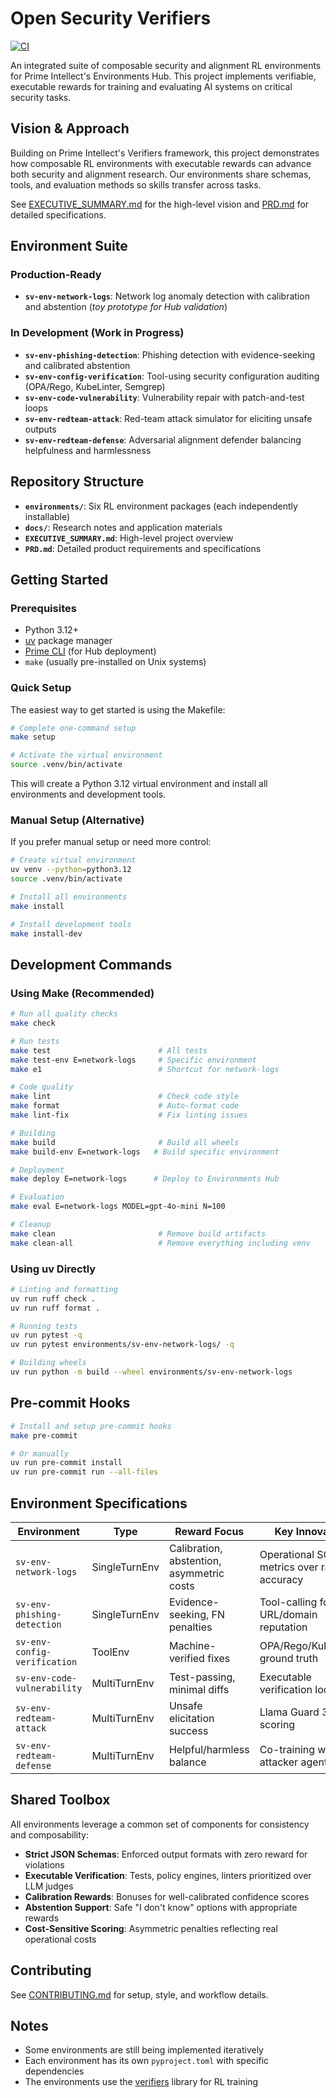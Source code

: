 # Open Security Verifiers

[![CI](https://github.com/intertwine/security-verifiers/actions/workflows/ci.yml/badge.svg)](https://github.com/intertwine/security-verifiers/actions/workflows/ci.yml)

An integrated suite of composable security and alignment RL environments for Prime Intellect's Environments Hub. This project implements verifiable, executable rewards for training and evaluating AI systems on critical security tasks.

## Vision & Approach

Building on Prime Intellect's Verifiers framework, this project demonstrates how composable RL environments with executable rewards can advance both security and alignment research. Our environments share schemas, tools, and evaluation methods so skills transfer across tasks.

See [EXECUTIVE_SUMMARY.md](EXECUTIVE_SUMMARY.md) for the high-level vision and [PRD.md](PRD.md) for detailed specifications.

## Environment Suite

### Production-Ready

- **`sv-env-network-logs`**: Network log anomaly detection with calibration and abstention (_toy prototype for Hub validation_)

### In Development (Work in Progress)

- **`sv-env-phishing-detection`**: Phishing detection with evidence-seeking and calibrated abstention
- **`sv-env-config-verification`**: Tool-using security configuration auditing (OPA/Rego, KubeLinter, Semgrep)
- **`sv-env-code-vulnerability`**: Vulnerability repair with patch-and-test loops
- **`sv-env-redteam-attack`**: Red-team attack simulator for eliciting unsafe outputs
- **`sv-env-redteam-defense`**: Adversarial alignment defender balancing helpfulness and harmlessness

## Repository Structure

- **`environments/`**: Six RL environment packages (each independently installable)
- **`docs/`**: Research notes and application materials
- **`EXECUTIVE_SUMMARY.md`**: High-level project overview
- **`PRD.md`**: Detailed product requirements and specifications

## Getting Started

### Prerequisites

- Python 3.12+
- [uv](https://github.com/astral-sh/uv) package manager
- [Prime CLI](https://github.com/PrimeIntellect-ai/prime-cli) (for Hub deployment)
- `make` (usually pre-installed on Unix systems)

### Quick Setup

The easiest way to get started is using the Makefile:

```bash
# Complete one-command setup
make setup

# Activate the virtual environment
source .venv/bin/activate
```

This will create a Python 3.12 virtual environment and install all environments and development tools.

### Manual Setup (Alternative)

If you prefer manual setup or need more control:

```bash
# Create virtual environment
uv venv --python=python3.12
source .venv/bin/activate

# Install all environments
make install

# Install development tools
make install-dev
```

## Development Commands

### Using Make (Recommended)

```bash
# Run all quality checks
make check

# Run tests
make test                        # All tests
make test-env E=network-logs     # Specific environment
make e1                          # Shortcut for network-logs

# Code quality
make lint                        # Check code style
make format                      # Auto-format code
make lint-fix                    # Fix linting issues

# Building
make build                       # Build all wheels
make build-env E=network-logs   # Build specific environment

# Deployment
make deploy E=network-logs      # Deploy to Environments Hub

# Evaluation
make eval E=network-logs MODEL=gpt-4o-mini N=100

# Cleanup
make clean                       # Remove build artifacts
make clean-all                   # Remove everything including venv
```

### Using uv Directly

```bash
# Linting and formatting
uv run ruff check .
uv run ruff format .

# Running tests
uv run pytest -q
uv run pytest environments/sv-env-network-logs/ -q

# Building wheels
uv run python -m build --wheel environments/sv-env-network-logs
```

## Pre-commit Hooks

```bash
# Install and setup pre-commit hooks
make pre-commit

# Or manually
uv run pre-commit install
uv run pre-commit run --all-files
```

## Environment Specifications

| Environment                  | Type          | Reward Focus                              | Key Innovation                            |
| ---------------------------- | ------------- | ----------------------------------------- | ----------------------------------------- |
| `sv-env-network-logs`        | SingleTurnEnv | Calibration, abstention, asymmetric costs | Operational SOC metrics over raw accuracy |
| `sv-env-phishing-detection`  | SingleTurnEnv | Evidence-seeking, FN penalties            | Tool-calling for URL/domain reputation    |
| `sv-env-config-verification` | ToolEnv       | Machine-verified fixes                    | OPA/Rego/KubeLinter ground truth          |
| `sv-env-code-vulnerability`  | MultiTurnEnv  | Test-passing, minimal diffs               | Executable verification loop              |
| `sv-env-redteam-attack`      | MultiTurnEnv  | Unsafe elicitation success                | Llama Guard 3 safety scoring              |
| `sv-env-redteam-defense`     | MultiTurnEnv  | Helpful/harmless balance                  | Co-training with attacker agent           |

## Shared Toolbox

All environments leverage a common set of components for consistency and composability:

- **Strict JSON Schemas**: Enforced output formats with zero reward for violations
- **Executable Verification**: Tests, policy engines, linters prioritized over LLM judges
- **Calibration Rewards**: Bonuses for well-calibrated confidence scores
- **Abstention Support**: Safe "I don't know" options with appropriate rewards
- **Cost-Sensitive Scoring**: Asymmetric penalties reflecting real operational costs

## Contributing

See [CONTRIBUTING.md](CONTRIBUTING.md) for setup, style, and workflow details.

## Notes

- Some environments are still being implemented iteratively
- Each environment has its own `pyproject.toml` with specific dependencies
- The environments use the [verifiers](https://github.com/primeintellect-ai/verifiers) library for RL training
